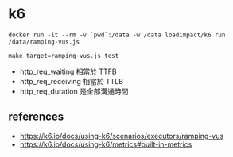 # k6

```
docker run -it --rm -v `pwd`:/data -w /data loadimpact/k6 run /data/ramping-vus.js

make target=ramping-vus.js test
```

* http_req_waiting 相當於 TTFB
* http_req_receiving 相當於 TTLB
* http_req_duration 是全部溝通時間

## references
- https://k6.io/docs/using-k6/scenarios/executors/ramping-vus
- https://k6.io/docs/using-k6/metrics#built-in-metrics
